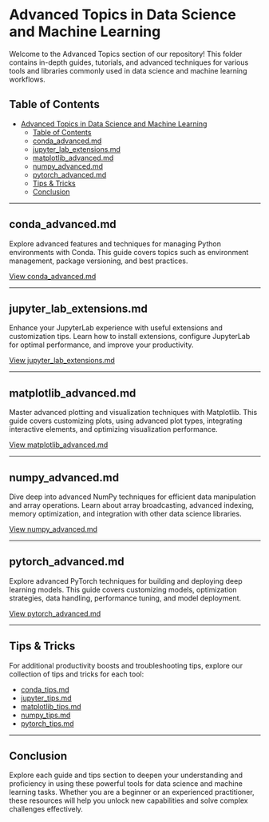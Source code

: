 # Advanced Topics in Data Science and Machine Learning

Welcome to the Advanced Topics section of our repository! This folder contains in-depth guides, tutorials, and advanced techniques for various tools and libraries commonly used in data science and machine learning workflows.

## Table of Contents

- [Advanced Topics in Data Science and Machine Learning](#advanced-topics-in-data-science-and-machine-learning)
  - [Table of Contents](#table-of-contents)
  - [conda\_advanced.md](#conda_advancedmd)
  - [jupyter\_lab\_extensions.md](#jupyter_lab_extensionsmd)
  - [matplotlib\_advanced.md](#matplotlib_advancedmd)
  - [numpy\_advanced.md](#numpy_advancedmd)
  - [pytorch\_advanced.md](#pytorch_advancedmd)
  - [Tips \& Tricks](#tips--tricks)
  - [Conclusion](#conclusion)

---

## conda_advanced.md

Explore advanced features and techniques for managing Python environments with Conda. This guide covers topics such as environment management, package versioning, and best practices.

[View conda_advanced.md](./conda_advanced.md)

---

## jupyter_lab_extensions.md

Enhance your JupyterLab experience with useful extensions and customization tips. Learn how to install extensions, configure JupyterLab for optimal performance, and improve your productivity.

[View jupyter_lab_extensions.md](./jupyter_lab_extensions.md)

---

## matplotlib_advanced.md

Master advanced plotting and visualization techniques with Matplotlib. This guide covers customizing plots, using advanced plot types, integrating interactive elements, and optimizing visualization performance.

[View matplotlib_advanced.md](./matplotlib_advanced.md)

---

## numpy_advanced.md

Dive deep into advanced NumPy techniques for efficient data manipulation and array operations. Learn about array broadcasting, advanced indexing, memory optimization, and integration with other data science libraries.

[View numpy_advanced.md](./numpy_advanced.md)

---

## pytorch_advanced.md

Explore advanced PyTorch techniques for building and deploying deep learning models. This guide covers customizing models, optimization strategies, data handling, performance tuning, and model deployment.

[View pytorch_advanced.md](./pytorch_advanced.md)

---

## Tips & Tricks

For additional productivity boosts and troubleshooting tips, explore our collection of tips and tricks for each tool:

- [conda_tips.md](./tips_tricks/conda_tips.md)
- [jupyter_tips.md](./tips_tricks/jupyter_tips.md)
- [matplotlib_tips.md](./tips_tricks/matplotlib_tips.md)
- [numpy_tips.md](./tips_tricks/numpy_tips.md)
- [pytorch_tips.md](./tips_tricks/pytorch_tips.md)

---

## Conclusion

Explore each guide and tips section to deepen your understanding and proficiency in using these powerful tools for data science and machine learning tasks. Whether you are a beginner or an experienced practitioner, these resources will help you unlock new capabilities and solve complex challenges effectively.
